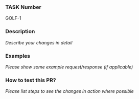 ### TASK Number
GOLF-1

### Description
*Describe your changes in detail*

### Examples
*Please show some example request/response (if applicable)*

### How to test this PR?
*Please list steps to see the changes in action where possible*
